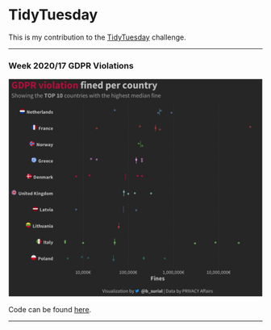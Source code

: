 # TidyTuesday

This is my contribution to the [TidyTuesday](https://github.com/rfordatascience/tidytuesday) challenge.  

***

### Week 2020/17 GDPR Violations
![./plots/GDPRviolations_point.png](https://raw.githubusercontent.com/bsurial/TidyTuesday/master/plots/GDPRviolations_jitter.png)
  
Code can be found [here](https://github.com/bsurial/TidyTuesday/blob/master/GDP_violations.Rmd).
***
